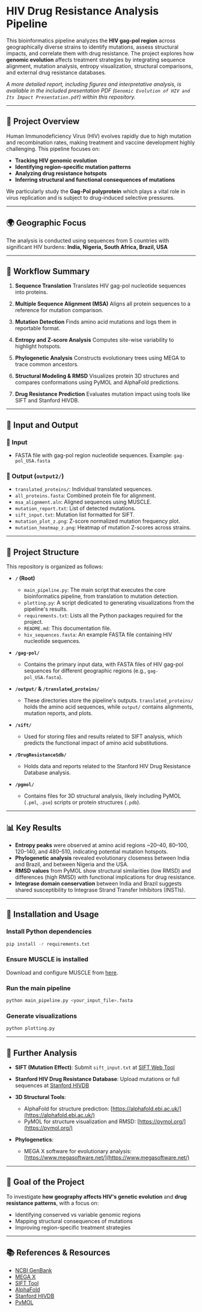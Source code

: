 # HIV Drug Resistance Analysis Pipeline

This bioinformatics pipeline analyzes the **HIV gag-pol region** across geographically diverse strains to identify mutations, assess structural impacts, and correlate them with drug resistance. The project explores how **genomic evolution** affects treatment strategies by integrating sequence alignment, mutation analysis, entropy visualization, structural comparisons, and external drug resistance databases.

*A more detailed report, including figures and interpretative analysis, is available in the included presentation PDF (`Genomic Evolution of HIV and Its Impact Presentation.pdf`) within this repository.*

---

## 🐝 Project Overview

Human Immunodeficiency Virus (HIV) evolves rapidly due to high mutation and recombination rates, making treatment and vaccine development highly challenging. This pipeline focuses on:

* **Tracking HIV genomic evolution**
* **Identifying region-specific mutation patterns**
* **Analyzing drug resistance hotspots**
* **Inferring structural and functional consequences of mutations**

We particularly study the **Gag-Pol polyprotein** which plays a vital role in virus replication and is subject to drug-induced selective pressures.

---

## 🌍 Geographic Focus

The analysis is conducted using sequences from 5 countries with significant HIV burdens:
**India, Nigeria, South Africa, Brazil, USA**

---

## 🧪 Workflow Summary

1. **Sequence Translation**
   Translates HIV gag-pol nucleotide sequences into proteins.

2. **Multiple Sequence Alignment (MSA)**
   Aligns all protein sequences to a reference for mutation comparison.

3. **Mutation Detection**
   Finds amino acid mutations and logs them in reportable format.

4. **Entropy and Z-score Analysis**
   Computes site-wise variability to highlight hotspots.

5. **Phylogenetic Analysis**
   Constructs evolutionary trees using MEGA to trace common ancestors.

6. **Structural Modeling & RMSD**
   Visualizes protein 3D structures and compares conformations using PyMOL and AlphaFold predictions.

7. **Drug Resistance Prediction**
   Evaluates mutation impact using tools like SIFT and Stanford HIVDB.

---

## 📂 Input and Output

### 🔹 Input

* FASTA file with gag-pol region nucleotide sequences.
  Example: `gag-pol_USA.fasta`

### 🔹 Output (`output2/`)

* `translated_proteins/`: Individual translated sequences.
* `all_proteins.fasta`: Combined protein file for alignment.
* `msa_alignment.aln`: Aligned sequences using MUSCLE.
* `mutation_report.txt`: List of detected mutations.
* `sift_input.txt`: Mutation list formatted for SIFT.
* `mutation_plot_z.png`: Z-score normalized mutation frequency plot.
* `mutation_heatmap_z.png`: Heatmap of mutation Z-scores across strains.

---

## 📂 Project Structure

This repository is organized as follows:

-   **`/` (Root)**
    -   `main_pipeline.py`: The main script that executes the core bioinformatics pipeline, from translation to mutation detection.
    -   `plotting.py`: A script dedicated to generating visualizations from the pipeline's results.
    -   `requirements.txt`: Lists all the Python packages required for the project.
    -   `README.md`: This documentation file.
    -   `hiv_sequences.fasta`: An example FASTA file containing HIV nucleotide sequences.

-   **`/gag-pol/`**
    -   Contains the primary input data, with FASTA files of HIV gag-pol sequences for different geographic regions (e.g., `gag-pol_USA.fasta`).

-   **`/output/` & `/translated_proteins/`**
    -   These directories store the pipeline's outputs. `translated_proteins/` holds the amino acid sequences, while `output/` contains alignments, mutation reports, and plots.

-   **`/sift/`**
    -   Used for storing files and results related to SIFT analysis, which predicts the functional impact of amino acid substitutions.

-   **`/DrugResistanceSdb/`**
    -   Holds data and reports related to the Stanford HIV Drug Resistance Database analysis.

-   **`/pgmol/`**
    -   Contains files for 3D structural analysis, likely including PyMOL (`.pml`, `.pse`) scripts or protein structures (`.pdb`).

---

## 📊 Key Results

* **Entropy peaks** were observed at amino acid regions \~20–40, 80–100, 120–140, and 480–510, indicating potential mutation hotspots.
* **Phylogenetic analysis** revealed evolutionary closeness between India and Brazil, and between Nigeria and the USA.
* **RMSD values** from PyMOL show structural similarities (low RMSD) and differences (high RMSD) with functional implications for drug resistance.
* **Integrase domain conservation** between India and Brazil suggests shared susceptibility to Integrase Strand Transfer Inhibitors (INSTIs).

---

## 🔧 Installation and Usage

### Install Python dependencies

```bash
pip install -r requirements.txt
```

### Ensure MUSCLE is installed

Download and configure MUSCLE from [here](https://www.drive5.com/muscle/manual/install.html).

### Run the main pipeline

```bash
python main_pipeline.py <your_input_file>.fasta
```

### Generate visualizations

```bash
python plotting.py
```

---

## 🔬 Further Analysis

* **SIFT (Mutation Effect)**:
  Submit `sift_input.txt` at [SIFT Web Tool](https://sift.bii.a-star.edu.sg/www/SIFT_seq_submit2.html)

* **Stanford HIV Drug Resistance Database**:
  Upload mutations or full sequences at [Stanford HIVDB](https://hivdb.stanford.edu/)

* **3D Structural Tools**:

  * AlphaFold for structure prediction: [https://alphafold.ebi.ac.uk/](https://alphafold.ebi.ac.uk/)
  * PyMOL for structure visualization and RMSD: [https://pymol.org/](https://pymol.org/)

* **Phylogenetics**:

  * MEGA X software for evolutionary analysis: [https://www.megasoftware.net/](https://www.megasoftware.net/)

---

## 📌 Goal of the Project

To investigate **how geography affects HIV's genetic evolution** and **drug resistance patterns**, with a focus on:

* Identifying conserved vs variable genomic regions
* Mapping structural consequences of mutations
* Improving region-specific treatment strategies

---

## 📚 References & Resources

* [NCBI GenBank](https://www.ncbi.nlm.nih.gov/genbank/)
* [MEGA X](https://www.megasoftware.net/)
* [SIFT Tool](https://sift.bii.a-star.edu.sg/)
* [AlphaFold](https://alphafold.ebi.ac.uk/)
* [Stanford HIVDB](https://hivdb.stanford.edu/)
* [PyMOL](https://pymol.org/)
